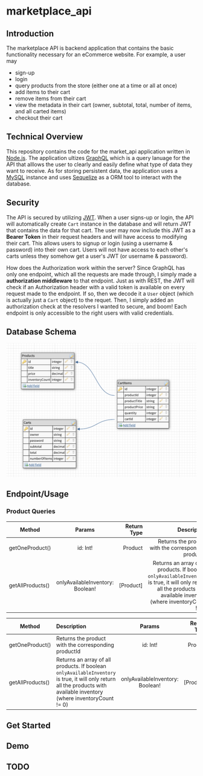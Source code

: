 # marketplace_api

## Introduction
The marketplace API is backend application that contains the basic functionality necessary for an eCommerce website. For example, a user may
* sign-up
* login
* query products from the store (either one at a time or all at once)
* add items to their cart
* remove items from their cart
* view the metadata in their cart (owner, subtotal, total, number of items, and all carted items)
* checkout their cart


## Technical Overview
This repository contains the code for the market_api application written in [Node.js](https://nodejs.org/en/). The application ultizes [GraphQL](https://graphql.org/) which is a query lanuage for the API that alllows the user to clearly and easily define what type of data they want to receive. As for storing persistent data, the application uses a [MySQL](https://www.mysql.com/) instance and uses [Sequelize](http://docs.sequelizejs.com/) as a ORM tool to interact with the database. 

## Security
The API is secured by utilizing [JWT](https://jwt.io/). When a user signs-up or login, the API will  automatically create `Cart` instance in the database and will return JWT that contains the data for that cart. The user may now include this JWT as a **Bearer Token** in their request headers and will have access to modifying their cart. This allows users to signup or login (using a username & password) into their own cart. Users will not have access to each other's carts unless they somehow get a user's JWT (or username & password).

How does the Authorization work within the server? Since GraphQL has only one endpoint, which all the requests are made through, I simply made a **authorization middleware** to that endpoint. Just as with REST, the JWT will check if an Authorization header with a valid token is available on every request made to the endpoint. If so, then we decode it a `User` object (which is actually just a `Cart` object) to the requet. Then, I simply added an authorization check at the resolvers I wanted to secure, and boom! Each endpoint is only accessible to the right users with valid credentials.


## Database Schema
![db_schema](assets/marketplace_db_schema.png)

## Endpoint/Usage

### Product Queries

| Method               | Params                             | Return Type  | Description                                          |
| -------------------- |:----------------------------------:| ------------:| ----------------------------------------------------:|
| getOneProduct()      | id: Int!                           | Product      | Returns the product with the corresponding productId |
| getAllProducts()     | onlyAvailableInventory: Boolean!   | \[Product\]  | Returns an array of all products. If boolean `onlyAvailableInventory` is true, it will only return all the products with available inventory (where inventoryCount != 0)


| Method               | Description                                                     | Params                             | Return Type  |
| -------------------- |:----------------------------------------------------------------| :---------------------------------:| ------------:|
| getOneProduct()      | Returns the product with the corresponding productId            | id: Int!                           | Product      |
| getAllProducts()     | Returns an array of all products. If boolean `onlyAvailableInventory` is true, it will only return all the products with available inventory (where inventoryCount != 0) | onlyAvailableInventory: Boolean!   | \[Product\]  |


## Get Started

## Demo

## TODO